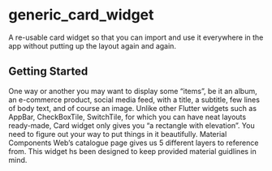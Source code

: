 # generic_card_widget

A re-usable card widget so that you can import and use it everywhere in the app without putting up the layout again and again.

## Getting Started

One way or another you may want to display some “items”, be it an album, an e-commerce product, social media feed, with a title, a subtitle, few lines of body text, and of course an image. Unlike other Flutter widgets such as AppBar, CheckBoxTile, SwitchTile, for which you can have neat layouts ready-made, Card widget only gives you “a rectangle with elevation”. You need to figure out your way to put things in it beautifully. Material Components Web’s catalogue page gives us 5 different layers to reference from. This widget hs been designed to keep provided material guidlines in mind.

